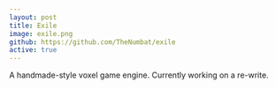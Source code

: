 ```yaml
---
layout: post
title: Exile
image: exile.png
github: https://github.com/TheNumbat/exile
active: true
---
```


A handmade-style voxel game engine. Currently working on a re-write.

<!--end_excerpt-->
